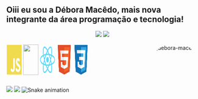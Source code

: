 ## Oiii eu sou a Débora Macêdo, mais nova integrante da área programação e tecnologia!
<div align="center">
  <img height="170em" src="https://github-readme-stats.vercel.app/api?username=kallyup&show_icons=true&theme=synthwave&include_all_commits=true&count_private=true"/>
  <img height="170em" src="https://github-readme-stats.vercel.app/api/top-langs/?username=kallyup&layout=compact&langs_count=7&theme=synthwave"/>
</div>
<div style="display: inline_block"><br>
  <img align="center" height="80" width="40" src="https://raw.githubusercontent.com/devicons/devicon/master/icons/javascript/javascript-plain.svg">
  <img align="center" height="80" width="40" src=https://cdn.jsdelivr.net/gh/devicons/devicon/icons/git/git-original.svg>
  <img align="center" height="80" width="40" src="https://raw.githubusercontent.com/devicons/devicon/master/icons/react/react-original.svg">
  <img align="center" height="80" width="40" src="https://raw.githubusercontent.com/devicons/devicon/master/icons/html5/html5-original.svg">
  <img align="center" height="80" width="40" src="https://raw.githubusercontent.com/devicons/devicon/master/icons/css3/css3-original.svg">

 
  <img align="right" alt="debora-macedo" height="150" style="border-radius:50px;" src="https://media.discordapp.net/attachments/564262523801436160/936415268027117588/62yzdi.gif?width=676&height=676">
</div>
  
  ##
 
<div> 
  <a href="https://www.instagram.com/" target="_blank"><img src="https://img.shields.io/badge/-Instagram-%23E4405F?style=for-the-badge&logo=instagram&logoColor=white" target="_blank"></a> 
  <a href = "deboramacedo8816@gmail.com"><img src="https://img.shields.io/badge/Gmail-D14836?style=for-the-badge&logo=gmail&logoColor=white" target="_blank"></a>  <a  
 
  ![Snake animation](https://github.com/kallyup/kallyup/blob/output/github-contribution-grid-snake.svg)
 
</div>

